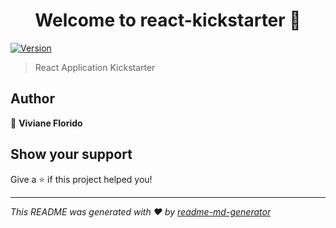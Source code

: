 <h1 align="center">Welcome to react-kickstarter 👋</h1>
<p>
  <a href="https://www.npmjs.com/package/react-kickstarter" target="_blank">
    <img alt="Version" src="https://img.shields.io/npm/v/react-kickstarter.svg">
  </a>
</p>

> React Application Kickstarter

## Author

👤 **Viviane Florido**

## Show your support

Give a ⭐️ if this project helped you!

---

_This README was generated with ❤️ by [readme-md-generator](https://github.com/kefranabg/readme-md-generator)_
